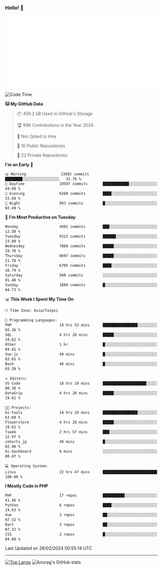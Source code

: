 ### Hello! 👋

![Metrics](/metrics.classic.svg)

<!--START_SECTION:waka-->
![Code Time](http://img.shields.io/badge/Code%20Time-1%2C206%20hrs%2042%20mins-blue)

**🐱 My GitHub Data** 

> 📦 456.2 kB Used in GitHub's Storage 
 > 
> 🏆 696 Contributions in the Year 2024
 > 
> 🚫 Not Opted to Hire
 > 
> 📜 10 Public Repositories 
 > 
> 🔑 22 Private Repositories 
 > 
**I'm an Early 🐤** 

```text
🌞 Morning                13082 commits       ████████░░░░░░░░░░░░░░░░░   32.76 % 
🌆 Daytime                19597 commits       ████████████░░░░░░░░░░░░░   49.08 % 
🌃 Evening                6260 commits        ████░░░░░░░░░░░░░░░░░░░░░   15.68 % 
🌙 Night                  993 commits         █░░░░░░░░░░░░░░░░░░░░░░░░   02.49 % 
```
📅 **I'm Most Productive on Tuesday** 

```text
Monday                   4992 commits        ███░░░░░░░░░░░░░░░░░░░░░░   12.50 % 
Tuesday                  9221 commits        ██████░░░░░░░░░░░░░░░░░░░   23.09 % 
Wednesday                7868 commits        █████░░░░░░░░░░░░░░░░░░░░   19.70 % 
Thursday                 8697 commits        █████░░░░░░░░░░░░░░░░░░░░   21.78 % 
Friday                   6705 commits        ████░░░░░░░░░░░░░░░░░░░░░   16.79 % 
Saturday                 560 commits         ░░░░░░░░░░░░░░░░░░░░░░░░░   01.40 % 
Sunday                   1889 commits        █░░░░░░░░░░░░░░░░░░░░░░░░   04.73 % 
```


📊 **This Week I Spent My Time On** 

```text
🕑︎ Time Zone: Asia/Taipei

💬 Programming Languages: 
PHP                      14 hrs 53 mins      ████████████████░░░░░░░░░   65.36 % 
SQL                      4 hrs 28 mins       █████░░░░░░░░░░░░░░░░░░░░   19.62 % 
Other                    1 hr                █░░░░░░░░░░░░░░░░░░░░░░░░   04.41 % 
Vue.js                   49 mins             █░░░░░░░░░░░░░░░░░░░░░░░░   03.65 % 
Bash                     46 mins             █░░░░░░░░░░░░░░░░░░░░░░░░   03.39 % 

🔥 Editors: 
VS Code                  18 hrs 19 mins      ████████████████████░░░░░   80.38 % 
DataGrip                 4 hrs 28 mins       █████░░░░░░░░░░░░░░░░░░░░   19.62 % 

🐱‍💻 Projects: 
bi-tools                 14 hrs 29 mins      ████████████████░░░░░░░░░   63.60 % 
Flowerstore              4 hrs 28 mins       █████░░░░░░░░░░░░░░░░░░░░   19.62 % 
fsweb                    2 hrs 57 mins       ███░░░░░░░░░░░░░░░░░░░░░░   12.97 % 
cohorts_jp               40 mins             █░░░░░░░░░░░░░░░░░░░░░░░░   02.98 % 
bi-dashboard             6 mins              ░░░░░░░░░░░░░░░░░░░░░░░░░   00.47 % 

💻 Operating System: 
Linux                    22 hrs 47 mins      █████████████████████████   100.00 % 
```

**I Mostly Code in PHP** 

```text
PHP                      17 repos            ██████████░░░░░░░░░░░░░░░   41.46 % 
Python                   6 repos             ████░░░░░░░░░░░░░░░░░░░░░   14.63 % 
Vue                      3 repos             ██░░░░░░░░░░░░░░░░░░░░░░░   07.32 % 
Dart                     3 repos             ██░░░░░░░░░░░░░░░░░░░░░░░   07.32 % 
CSS                      2 repos             █░░░░░░░░░░░░░░░░░░░░░░░░   04.88 % 
```




 Last Updated on 28/02/2024 00:55:14 UTC
<!--END_SECTION:waka-->

<hr>

<span style="display:inline-block">[![Top Langs](https://github-readme-stats.vercel.app/api/top-langs/?username=maureendadap&layout=compact&theme=transparent)](https://github.com/anuraghazra/github-readme-stats)</span>
<span style="display:inline-block">![Anurag's GitHub stats](https://github-readme-stats.vercel.app/api?username=maureendadap&show_icons=true&theme=transparent&count_private=true)</span>

<!--
**MaureenDadap/maureendadap** is a ✨ _special_ ✨ repository because its `README.md` (this file) appears on your GitHub profile.

Here are some ideas to get you started:

- 🔭 I’m currently working on ...
- 🌱 I’m currently learning ...
- 👯 I’m looking to collaborate on ...
- 🤔 I’m looking for help with ...
- 💬 Ask me about ...
- 📫 How to reach me: ...
- 😄 Pronouns: ...
- ⚡ Fun fact: ...
-->
